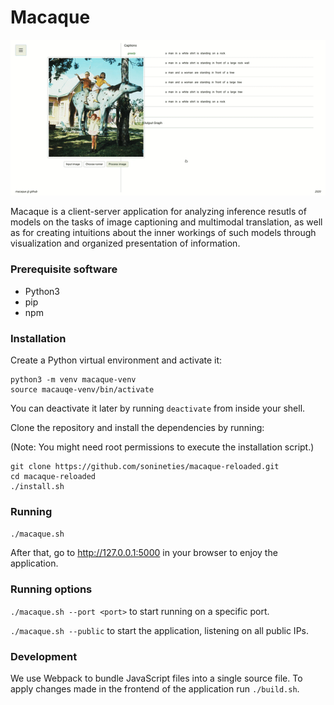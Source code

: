 # Macaque

![](resources/trailer.gif)

Macaque is a client-server application for analyzing inference resutls of models on the tasks of image captioning and multimodal translation, as well as for creating intuitions about the inner workings of such models through visualization and organized presentation of information.

### Prerequisite software
- Python3
- pip
- npm

### Installation

Create a Python virtual environment and activate it:
```
python3 -m venv macaque-venv
source macauqe-venv/bin/activate
```
You can deactivate it later by running `deactivate` from inside your shell.

Clone the repository and install the dependencies by running:

(Note: You might need root permissions to execute the installation script.)
```
git clone https://github.com/sonineties/macaque-reloaded.git
cd macaque-reloaded
./install.sh
```

### Running

`./macaque.sh`

After that, go to http://127.0.0.1:5000 in your browser to enjoy the application.

### Running options

`./macaque.sh --port <port>` to start running on a specific port.

`./macaque.sh --public` to start the application, listening on all public IPs.

### Development

We use Webpack to bundle JavaScript files into a single source file. 
To apply changes made in the frontend of the application run `./build.sh`.